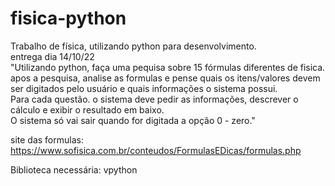 # fisica-python
Trabalho de física, utilizando python para desenvolvimento.  
entrega dia 14/10/22  
"Utilizando python, faça uma pequisa sobre 15 fórmulas diferentes de fisica. apos a pesquisa, analise as formulas e pense quais os itens/valores devem ser digitados pelo usuário e quais informações o sistema possui.  
      Para cada questão. o sistema deve pedir as informações, descrever o cálculo e exibir o resultado em baixo.  
  O sistema só vai sair quando for digitada a opção 0 - zero."  
   
site das formulas: https://www.sofisica.com.br/conteudos/FormulasEDicas/formulas.php  
  
  Biblioteca necessária: vpython  

